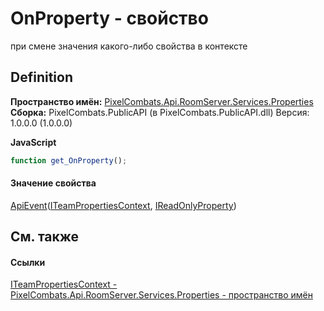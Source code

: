 # OnProperty - свойство


при смене значения какого-либо свойства в контексте



## Definition
**Пространство имён:** <a href="7a6d0ac1-2a42-0f0a-dc90-e72ae4f99370">PixelCombats.Api.RoomServer.Services.Properties</a>  
**Сборка:** PixelCombats.PublicAPI (в PixelCombats.PublicAPI.dll) Версия: 1.0.0.0 (1.0.0.0)

**JavaScript**
``` JavaScript
function get_OnProperty();

```



#### Значение свойства
<a href="2c6ab617-976d-ae51-82f2-7621fc7e18d9">ApiEvent</a>(<a href="8f87d73b-3e00-9d8b-13b3-61beef3fd4a4">ITeamPropertiesContext</a>, <a href="f6a49c5a-4951-c094-ef7e-66a1e82d853b">IReadOnlyProperty</a>)

## См. также


#### Ссылки
<a href="8f87d73b-3e00-9d8b-13b3-61beef3fd4a4">ITeamPropertiesContext - </a>  
<a href="7a6d0ac1-2a42-0f0a-dc90-e72ae4f99370">PixelCombats.Api.RoomServer.Services.Properties - пространство имён</a>  
